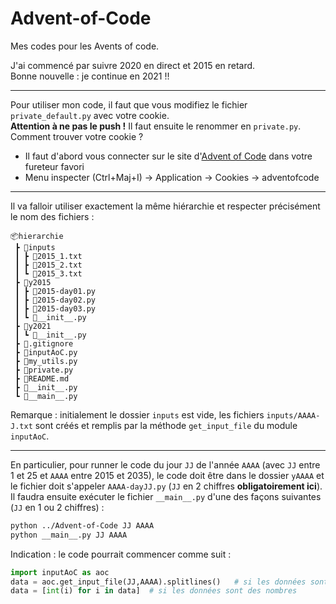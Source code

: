 # Advent-of-Code

Mes codes pour les Avents of code.

J'ai commencé par suivre 2020 en direct et 2015 en retard.  
Bonne nouvelle : je continue en 2021 !!

---

Pour utiliser mon code, il faut que vous modifiez le fichier `private_default.py` avec votre cookie.  
**Attention à ne pas le push !** Il faut ensuite le renommer en `private.py`.  
Comment trouver votre cookie ?

* Il faut d'abord vous connecter sur le site d'[Advent of Code](https://adventofcode.com) dans votre fureteur favori
* Menu inspecter (Ctrl+Maj+I) &rarr; Application &rarr; Cookies &rarr; adventofcode

---

Il va falloir utiliser exactement la même hiérarchie et respecter précisément le nom des fichiers :

```tree
📦hierarchie
 ┣ 📂inputs
 ┃ ┣ 📜2015_1.txt
 ┃ ┣ 📜2015_2.txt
 ┃ ┗ 📜2015_3.txt
 ┣ 📂y2015
 ┃ ┣ 📜2015-day01.py
 ┃ ┣ 📜2015-day02.py
 ┃ ┣ 📜2015-day03.py
 ┃ ┗ 📜__init__.py
 ┣ 📂y2021
 ┃ ┗ 📜__init__.py
 ┣ 📜.gitignore
 ┣ 📜inputAoC.py
 ┣ 📜my_utils.py
 ┣ 📜private.py
 ┣ 📜README.md
 ┣ 📜__init__.py
 ┗ 📜__main__.py
```

Remarque : initialement le dossier `inputs` est vide, les fichiers `inputs/AAAA-J.txt` sont créés et remplis par la méthode `get_input_file` du module `inputAoC`.

---

En particulier, pour runner le code du jour `JJ` de l'année `AAAA` (avec `JJ` entre 1 et 25 et `AAAA` entre 2015 et 2035), le code doit être dans le dossier `yAAAA` et le fichier doit s'appeler `AAAA-dayJJ.py` (`JJ` en 2 chiffres **obligatoirement ici**). Il faudra ensuite exécuter le fichier `__main__.py` d'une des façons suivantes (`JJ` en 1 ou 2 chiffres) :

```bash
python ../Advent-of-Code JJ AAAA
python __main__.py JJ AAAA
```

Indication : le code pourrait commencer comme suit :

```python
import inputAoC as aoc
data = aoc.get_input_file(JJ,AAAA).splitlines()   # si les données sont sur des lignes séparées
data = [int(i) for i in data]  # si les données sont des nombres
```
